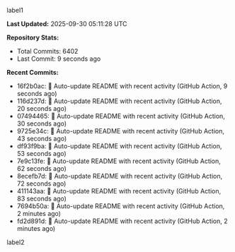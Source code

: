 
label1 
<!-- ACTIVITY_START -->
**Last Updated:** 2025-09-30 05:11:28 UTC

**Repository Stats:**
- Total Commits: 6402
- Last Commit: 9 seconds ago

**Recent Commits:**
- 16f2b0ac: 🤖 Auto-update README with recent activity (GitHub Action, 9 seconds ago)
- 116d237d: 🤖 Auto-update README with recent activity (GitHub Action, 20 seconds ago)
- 07494465: 🤖 Auto-update README with recent activity (GitHub Action, 30 seconds ago)
- 9725e34c: 🤖 Auto-update README with recent activity (GitHub Action, 43 seconds ago)
- df93f9ba: 🤖 Auto-update README with recent activity (GitHub Action, 53 seconds ago)
- 7e9c13fe: 🤖 Auto-update README with recent activity (GitHub Action, 62 seconds ago)
- 8ecefb7d: 🤖 Auto-update README with recent activity (GitHub Action, 72 seconds ago)
- 411143aa: 🤖 Auto-update README with recent activity (GitHub Action, 83 seconds ago)
- 7694b50a: 🤖 Auto-update README with recent activity (GitHub Action, 2 minutes ago)
- fd2d891d: 🤖 Auto-update README with recent activity (GitHub Action, 2 minutes ago)
<!-- ACTIVITY_END -->

label2
